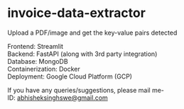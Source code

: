 # invoice-data-extractor
Upload a PDF/image and get the key-value pairs detected

Frontend: Streamlit  
Backend: FastAPI (along with 3rd party integration)  
Database: MongoDB  
Containerization: Docker  
Deployment: Google Cloud Platform (GCP)  

If you have any queries/suggestions, please mail me-  
ID: abhisheksinghswe@gmail.com
